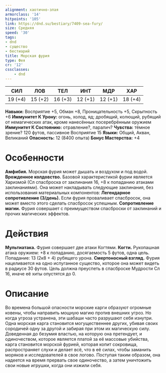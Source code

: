 ```yaml
---
alignment: хаотично-злая
armorclass: '14'
hitpoints: '105'
link: https://dnd.su/bestiary/7409-sea-fury/
size: Средняя
speed: '30'
tags:
- dnd
- существо
- бестиарий
title: Морская фурия
type: Фея
cr: '12'
cssclasses:
    - dnd
---
```



| СИЛ | ЛОВ | ТЕЛ | ИНТ | МДР | ХАР |
|---|---|---|---|---|---|
| 19 (+4) | 15 (+2) | 16 (+3) | 12 (+1) | 12 (+1) | 18 (+4) |
**Навыки:** Восприятие +5, Обман +8, Проницательность +5, Скрытность +6
**Иммунитет К Урону:** огонь, холод, яд; дробящий, колющий, рубящий от немагических атак, кроме нанесённых посеребрённым оружием
**Иммунитет К Состоянию:** отравление?, паралич?
**Чувства:** тёмное зрение? 120 футов, пассивное Восприятие 15
**Языки:** Общий, Акван, Великаний
**Опасность:** 12 (8400 опыта)
**Бонус Мастерства:** +4


# Особенности
**Амфибия.** Морская фурия может дышать и воздухом и под водой.
**Врожденное колдовство.** Базовой характеристикой фурии является Харизмой (Сл спасброска от заклинания 16, +8 к попаданию атаками заклинаниями). Она может накладывать следующие заклинания, без использования материальных компонентов:
**Легендарное сопротивление (3/день).** Если фурия проваливает спасбросок, она может вместо этого сделать спасбросок успешным.
**Сопротивление магии.** Фурия совершает с преимуществом спасброски от заклинаний и прочих магических эффектов.


# Действия
**Мультиатака.** Фурия совершает две атаки Когтями.
**Когти.** Рукопашная атака оружием: +8 к попаданию, досягаемость 5 футов, одна цель. Попадание: 13 (2к8 + 4) рубящего урона.
**Смертоносный взгляд.** Фурия нацеливается на одно испуганное существо, которое она может видеть в радиусе 30 футов. Цель должна преуспеть в спасброске Мудрости Сл 16, иначе её хиты опустятся до 0.


# Описание
Во времена большой опасности морские карги образуют огромные ковены, чтобы направить мощную магию против внешних угроз. Но когда угроза устранена, эти шабаши часто разрушают себя изнутри. Одна морская карга становится могущественнее других, убивая своих сородичей одну за другой и забирая при этом их магическую силу. Доведенная до безумия властью, на которую она претендует, и одиночеством, которое является платой за её массовые убийства, карга становится морской фурией, которая копит сокровища, распространяет слухи и делает всё, что в её силах, чтобы заманить моряков и исследователей в свое логово. Поступая таким образом, она надеется на время прервать свое одиночество, а затем уничтожить свои новые игрушки, когда они изжили себя.